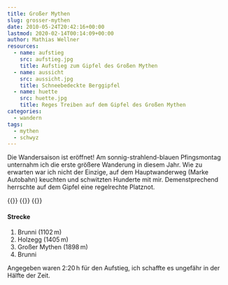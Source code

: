 ```yaml
---
title: Großer Mythen
slug: grosser-mythen
date: 2010-05-24T20:42:16+00:00
lastmod: 2020-02-14T00:14:09+00:00
author: Mathias Wellner
resources:
  - name: aufstieg
    src: aufstieg.jpg
    title: Aufstieg zum Gipfel des Großen Mythen
  - name: aussicht
    src: aussicht.jpg
    title: Schneebedeckte Berggipfel
  - name: huette
    src: huette.jpg
    title: Reges Treiben auf dem Gipfel des Großen Mythen
categories:
  - wandern
tags:
  - mythen
  - schwyz
---
```

Die Wandersaison ist eröffnet! Am sonnig-strahlend-blauen Pfingsmontag unternahm ich die erste größere Wanderung in diesem Jahr. Wie zu erwarten war ich nicht der Einzige, auf dem Hauptwanderweg (Marke Autobahn) keuchten und schwitzten Hunderte mit mir. Demenstprechend herrschte auf dem Gipfel eine regelrechte Platznot. 

{{<responsive-image name="aufstieg">}}
{{<responsive-image name="aussicht">}}
{{<responsive-image name="huette">}}

#### Strecke
1. Brunni (1102&thinsp;m)
2. Holzegg (1405&thinsp;m)
3. Großer Mythen (1898&thinsp;m)
4. Brunni

Angegeben waren 2:20&thinsp;h für den Aufstieg, ich schaffte es ungefähr in der Hälfte der Zeit.